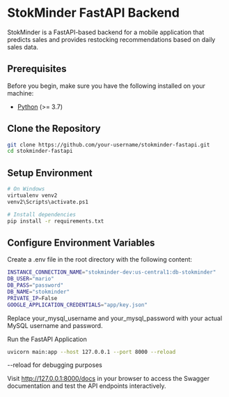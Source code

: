 # StokMinder FastAPI Backend

StokMinder is a FastAPI-based backend for a mobile application that predicts sales and provides restocking recommendations based on daily sales data.

## Prerequisites

Before you begin, make sure you have the following installed on your machine:

- [Python](https://www.python.org/downloads/) (>= 3.7)

## Clone the Repository

```bash
git clone https://github.com/your-username/stokminder-fastapi.git
cd stokminder-fastapi
```

## Setup Environment
```bash
# On Windows
virtualenv venv2
venv2\Scripts\activate.ps1

# Install dependencies
pip install -r requirements.txt
```

## Configure Environment Variables
Create a .env file in the root directory with the following content:
```bash
INSTANCE_CONNECTION_NAME="stokminder-dev:us-central1:db-stokminder"
DB_USER="mario"
DB_PASS="password"
DB_NAME="stokminder"
PRIVATE_IP=False
GOOGLE_APPLICATION_CREDENTIALS="app/key.json"
```
Replace your_mysql_username and your_mysql_password with your actual MySQL username and password.

Run the FastAPI Application
```bash
uvicorn main:app --host 127.0.0.1 --port 8000 --reload
```
--reload for debugging purposes

Visit http://127.0.0.1:8000/docs in your browser to access the Swagger documentation and test the API endpoints interactively.